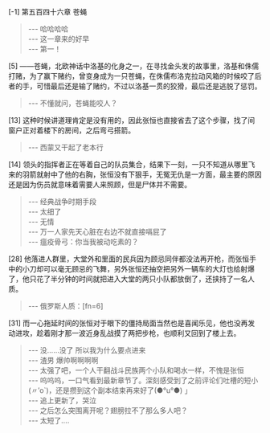 
[-1] 第五百四十六章 苍蝇
>--- 哈哈哈哈<br>
>--- 这一章来的好早<br>
>--- 第一！<br>

[5] ——苍蝇，北欧神话中洛基的化身之一，在寻找金头发的故事里，洛基和侏儒打赌，为了赢下赌约，曾变身成为一只苍蝇，在侏儒布洛克拉动风箱的时候咬了后者的手，可惜最后还是输了赌约，不过以洛基一贯的狡猾，最后还是逃脱了惩罚。
>--- 不懂就问，苍蝇能咬人？<br>

[13] 这种时候讲道理肯定是没有用的，因此张恒也直接省去了这个步骤，找了间窗户正对着楼下的房间，之后弯弓搭箭。
>--- 西蒙又干起了老本行<br>

[14] 领头的指挥者正在等着自己的队员集合，结果下一刻，一只不知道从哪里飞来的羽箭就射中了他的右胸，张恒没有下狠手，无冤无仇是一方面，最主要的原因还是因为伤员就意味着需要人来照顾，但是尸体并不需要。
>--- 经典战争时期手段<br>
>--- 太细了<br>
>--- 无情<br>
>--- 万一人家先天心脏在右边不就直接嗝屁了<br>
>--- 瘟疫骨弓：你当我被动吃素的？<br>

[28] 他落进人群里，大堂外和里面的民兵因为顾忌同伴都没法再开枪，而张恒手中的小刀却可以毫无顾忌的飞舞，另外张恒还抽空把另外一辆车的大灯也给射爆了，他只花了半分钟的时间就把进入大堂的两只小队都放倒了，还挟持了一名人质。
>--- 俄罗斯人质：[fn=6]<br>

[31] 而一心拖延时间的张恒对于眼下的僵持局面当然也是喜闻乐见，他也没再发动进攻，趁着刚才那一波近身乱战摸了两把步枪，也顺利又回到了楼上去。
>--- 没……没了
所以我为什么要点进来<br>
>--- 渣男  爆帅啊啊啊啊<br>
>--- 太强了吧，一个人干翻战斗民族两个小队和喝水一样，不愧是张恒<br>
>--- 呜呜呜，一口气看到最新章节了。深刻感受到了之前评论们吐槽的短小(〃′o`)，还是攒到这个副本结束再来好了(●°u°●)​ 」<br>
>--- 追上更新了，哭泣<br>
>--- 之后怎么突围离开呢？翅膀拉不了那么多人吧？<br>
>--- 太短了....<br>
